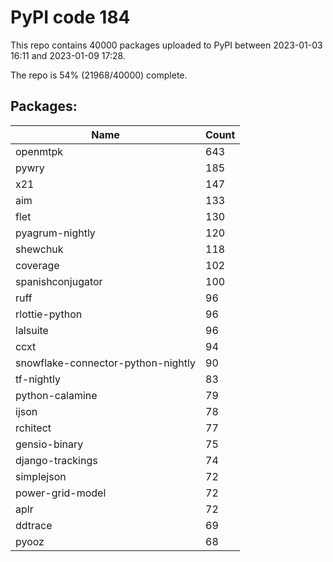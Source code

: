 # PyPI code 184

This repo contains 40000 packages uploaded to PyPI between 
2023-01-03 16:11 and 2023-01-09 17:28.

The repo is 54% (21968/40000) complete.

## Packages:

| Name  | Count |
| ----- | ----- |
| openmtpk | 643 |
| pywry | 185 |
| x21 | 147 |
| aim | 133 |
| flet | 130 |
| pyagrum-nightly | 120 |
| shewchuk | 118 |
| coverage | 102 |
| spanishconjugator | 100 |
| ruff | 96 |
| rlottie-python | 96 |
| lalsuite | 96 |
| ccxt | 94 |
| snowflake-connector-python-nightly | 90 |
| tf-nightly | 83 |
| python-calamine | 79 |
| ijson | 78 |
| rchitect | 77 |
| gensio-binary | 75 |
| django-trackings | 74 |
| simplejson | 72 |
| power-grid-model | 72 |
| aplr | 72 |
| ddtrace | 69 |
| pyooz | 68 |


